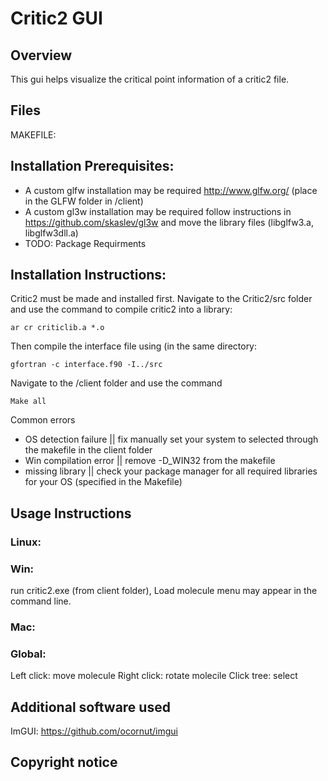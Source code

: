 # Critic2 GUI

## Overview

This gui helps visualize the critical point information of a critic2 file.

## Files

MAKEFILE:

## Installation Prerequisites: 
- A custom glfw installation may be required http://www.glfw.org/ (place in the GLFW folder in /client)
- A custom gl3w installation may be required follow instructions in https://github.com/skaslev/gl3w and move the library files (libglfw3.a, libglfw3dll.a)
- TODO: Package Requirments

## Installation Instructions:

Critic2 must be made and installed first.
Navigate to the Critic2/src folder and use the command to compile critic2 into a library:
```
ar cr criticlib.a *.o
```
Then compile the interface file using (in the same directory:
```
gfortran -c interface.f90 -I../src
```
Navigate to the /client folder and use the command
```
Make all
```
Common errors
- OS detection failure || fix manually set your system to selected through the makefile in the client folder
- Win compilation error || remove -D_WIN32 from the makefile
- missing library || check your package manager for all required libraries for your OS (specified in the Makefile)

## Usage Instructions
### Linux:

### Win:
run critic2.exe (from client folder), Load molecule menu may appear in the command line.
### Mac:

### Global:
Left click: move molecule
Right click: rotate molecile
Click tree: select 

## Additional software used

ImGUI: https://github.com/ocornut/imgui 

## Copyright notice





